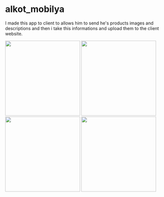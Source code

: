 # alkot_mobilya
I made this app to client to allows him to send he's products images and descriptions and then i take this informations and upload them to the client website.

<div display: flex>
  <img src="https://user-images.githubusercontent.com/96287253/201841608-c5dbbe08-f147-4a59-b536-1618cec02c91.jpeg" width="240" >
  <img src="https://user-images.githubusercontent.com/96287253/201841627-4f75fcbb-7095-4807-8c80-973774abf6ef.jpeg" width="240" >
  <img src="https://user-images.githubusercontent.com/96287253/201841779-4a2112ec-6dd8-4601-b62d-231d488d3b03.jpeg" width="240" >
  <img src="https://user-images.githubusercontent.com/96287253/201841791-90d966ba-1247-4dbe-af8c-f3534dc3ffa0.jpeg" width="240" >
</div>
